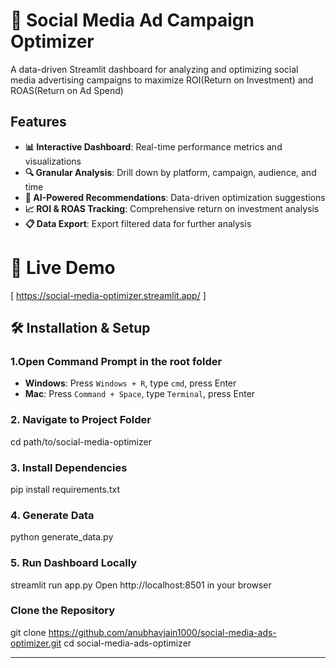 # 🎯 Social Media Ad Campaign Optimizer

A data-driven Streamlit dashboard for analyzing and optimizing social media advertising campaigns to maximize ROI(Return on Investment) and ROAS(Return on Ad Spend)

## Features

- **📊 Interactive Dashboard**: Real-time performance metrics and visualizations
- **🔍 Granular Analysis**: Drill down by platform, campaign, audience, and time
- **🎯 AI-Powered Recommendations**: Data-driven optimization suggestions
- **📈 ROI & ROAS Tracking**: Comprehensive return on investment analysis
- **📋 Data Export**: Export filtered data for further analysis

# 🚀 Live Demo

[ https://social-media-optimizer.streamlit.app/ ]

## 🛠️ Installation & Setup
### 1.Open Command Prompt in the root folder
- **Windows**: Press `Windows + R`, type `cmd`, press Enter
- **Mac**: Press `Command + Space`, type `Terminal`, press Enter

### 2. Navigate to Project Folder

cd path/to/social-media-optimizer


### 3. Install Dependencies

pip install requirements.txt


### 4. Generate Data

python generate_data.py


### 5. Run Dashboard Locally

streamlit run app.py
Open http://localhost:8501 in your browser


### Clone the Repository
git clone https://github.com/anubhavjain1000/social-media-ads-optimizer.git
cd social-media-ads-optimizer

-----------------------------------------------------------------------





